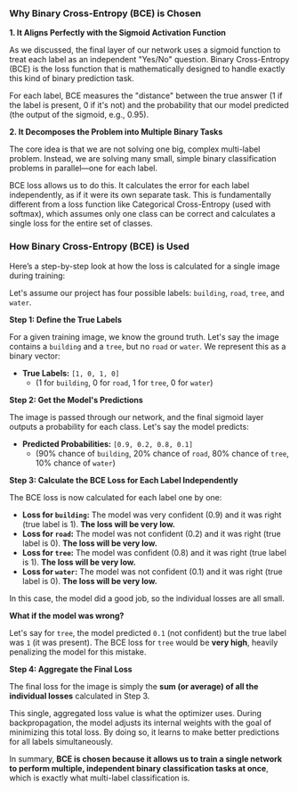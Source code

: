 ### Why Binary Cross-Entropy (BCE) is Chosen

**1. It Aligns Perfectly with the Sigmoid Activation Function**

As we discussed, the final layer of our network uses a sigmoid function to treat each label as an independent "Yes/No" question. Binary Cross-Entropy (BCE) is the loss function that is mathematically designed to handle exactly this kind of binary prediction task.

For each label, BCE measures the "distance" between the true answer (1 if the label is present, 0 if it's not) and the probability that our model predicted (the output of the sigmoid, e.g., 0.95).

**2. It Decomposes the Problem into Multiple Binary Tasks**

The core idea is that we are not solving one big, complex multi-label problem. Instead, we are solving many small, simple binary classification problems in parallel—one for each label.

BCE loss allows us to do this. It calculates the error for each label independently, as if it were its own separate task. This is fundamentally different from a loss function like Categorical Cross-Entropy (used with softmax), which assumes only one class can be correct and calculates a single loss for the entire set of classes.

### How Binary Cross-Entropy (BCE) is Used

Here’s a step-by-step look at how the loss is calculated for a single image during training:

Let's assume our project has four possible labels: `building`, `road`, `tree`, and `water`.

**Step 1: Define the True Labels**

For a given training image, we know the ground truth. Let's say the image contains a `building` and a `tree`, but no `road` or `water`. We represent this as a binary vector:

*   **True Labels:** `[1, 0, 1, 0]`
    *   (1 for `building`, 0 for `road`, 1 for `tree`, 0 for `water`)

**Step 2: Get the Model's Predictions**

The image is passed through our network, and the final sigmoid layer outputs a probability for each class. Let's say the model predicts:

*   **Predicted Probabilities:** `[0.9, 0.2, 0.8, 0.1]`
    *   (90% chance of `building`, 20% chance of `road`, 80% chance of `tree`, 10% chance of `water`)

**Step 3: Calculate the BCE Loss for Each Label Independently**

The BCE loss is now calculated for each label one by one:

*   **Loss for `building`:** The model was very confident (0.9) and it was right (true label is 1). **The loss will be very low.**
*   **Loss for `road`:** The model was not confident (0.2) and it was right (true label is 0). **The loss will be very low.**
*   **Loss for `tree`:** The model was confident (0.8) and it was right (true label is 1). **The loss will be very low.**
*   **Loss for `water`:** The model was not confident (0.1) and it was right (true label is 0). **The loss will be very low.**

In this case, the model did a good job, so the individual losses are all small.

**What if the model was wrong?**

Let's say for `tree`, the model predicted `0.1` (not confident) but the true label was `1` (it was present). The BCE loss for `tree` would be **very high**, heavily penalizing the model for this mistake.

**Step 4: Aggregate the Final Loss**

The final loss for the image is simply the **sum (or average) of all the individual losses** calculated in Step 3.

This single, aggregated loss value is what the optimizer uses. During backpropagation, the model adjusts its internal weights with the goal of minimizing this total loss. By doing so, it learns to make better predictions for all labels simultaneously.

In summary, **BCE is chosen because it allows us to train a single network to perform multiple, independent binary classification tasks at once**, which is exactly what multi-label classification is.